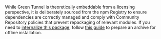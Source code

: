 While Green Tunnel is theoretically embeddable from a licensing perspective, it is deliberately sourced from the npm Registry to ensure dependencies are correctly managed and comply with Community Repository policies that prevent repackaging of relevant modules. If you need to [internalize this package](https://docs.chocolatey.org/en-us/guides/create/recompile-packages), follow [this guide](http://www.leanpro.cn/docs/leanrunner/en/shared/npm_offline) to prepare an archive for offline installation.
